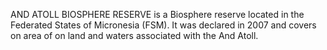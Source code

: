 AND ATOLL BIOSPHERE RESERVE is a Biosphere reserve located in the Federated States of Micronesia (FSM). It was declared in 2007 and covers on area of on land and waters associated with the And Atoll.
